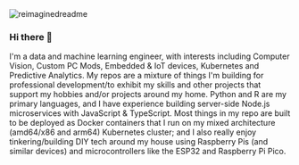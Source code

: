
<img src="https://myreadme.vercel.app/api/embed/MarkhamLee?panels=userstatistics,toplanguages,commitgraph" alt="reimaginedreadme" />
















### Hi there 👋
I'm a data and machine learning engineer, with interests including Computer Vision, Custom PC Mods, Embedded & IoT devices, Kubernetes and Predictive Analytics. My repos are a mixture of things I'm building for professional development/to exhibit my skills and other projects that support my hobbies and/or projects around my home. Python and R are my primary languages, and I have experience building server-side Node.js microservices with JavaScript & TypeScript. Most things in my repo are built to be deployed as Docker containers that I run on my mixed architecture (amd64/x86 and arm64) Kubernetes cluster; and I also really enjoy tinkering/building DIY tech around my house using Raspberry Pis (and similar devices) and microcontrollers like the ESP32 and Raspberry Pi Pico. 


<!--
**MarkhamLee/MarkhamLee** is a ✨ _special_ ✨ repository because its `README.md` (this file) appears on your GitHub profile.

Here are some ideas to get you started:

- 🔭 I’m currently working on ...
- 🌱 I’m currently learning ...
- 👯 I’m looking to collaborate on ...
- 🤔 I’m looking for help with ...
- 💬 Ask me about ...
- 📫 How to reach me: ...
- 😄 Pronouns: ...
- ⚡ Fun fact: ...
-->
